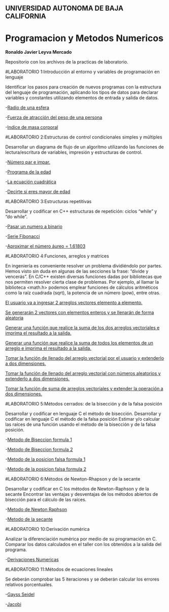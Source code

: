 ## UNIVERSIDAD AUTONOMA DE BAJA CALIFORNIA
# Programacion y Metodos Numericos 

**Ronaldo Javier Leyva Mercado**

Repositorio con los archivos de la practicas de laboratorio.

#LABORATORIO 1:Introducción al entorno y variables de programación en lenguaje 

Identificar los pasos para creación de nuevos programas con la estructura del lenguaje de programación, aplicando los tipos de datos para declarar variables y constantes
utilizando elementos de entrada y salida de datos.

-[Radio de una esfera]()

-[Fuerza de atracción del peso de una persona]()

-[Indice de masa corporal]()

#LABORATORIO 2:Estructuras de control condicionales simples y múltiples

Desarrollar un diagrama de flujo de un algoritmo utilizando las funciones de lectura/escritura de variables, impresión y estructuras de control.

-[Número par e impar.]()

-[Programa de la edad]()

-[La ecuación cuadrática]()

-[Decirte si eres mayor de edad]()

#LABORATORIO 3:Estructuras repetitivas

Desarrollar y codificar en C++ estructuras de repetición: ciclos “while” y “do while”.

-[Pasar un numero a binario]()

-[Serie Fibonacci]()

-[Aproximar el número áureo = 1.61803]()


#LABORATORIO 4:Funciones, arreglos y matrices

En ingeniería es conveniente resolver un problema dividiéndolo por partes. Hemos visto sin duda en algunas de las secciones la frase: “divide y vencerás”. En C/C++ existen diversas funciones dadas por bibliotecas que nos permiten resolver cierta clase de problemas. Por ejemplo, al llamar la biblioteca <math.h> podemos emplear funciones de cálculos aritméticos como la raíz cuadrada (sqrt), la potencia de un número (pow), entre otras.

[El usuario va a ingresar 2 arreglos vectores elemento a elemento.]()

[Se generarán 2 vectores con elementos enteros y se llenarán de forma aleatoria]()

[Generar una función que realice la suma de los dos arreglos vectoriales e imprima el resultado a la salida.]()

[Generar una función que realice la suma de todos los elementos de un arreglo e imprima el resultado a la salida.]()

[Tomar la función de llenado del arreglo vectorial por el usuario y extenderlo a dos dimensiones.]()

[Tomar la función de llenado del arreglo vectorial con números aleatorios y extenderlo a dos dimensiones.]()

[Tomar la función de suma de arreglos vectoriales y extender la operación a dos dimensiones.]()

#LABORATORIO 5:Métodos cerrados: de la bisección y de la falsa posición

Desarrollar y codificar en lenguaje C el método de bisección.
Desarrollar y codificar en lenguaje C el método de la falsa posición
Estimar y/o calcular las raíces de una función usando el método de la bisección y de la falsa posición.

-[Metodo de Biseccion formula 1](https://github.com/RonaldoLeyva/Proyecto_PYMN_2020_2/blob/main/Practica%20metodo%20de%20la%20biseccion%20formula%201.c)

-[Metodo de Biseccion formula 2](https://github.com/RonaldoLeyva/Proyecto_PYMN_2020_2/blob/main/Practica%20metodo%20de%20la%20biseccion%20formula%202.c)

-[Metodo de la posicion falsa formula 1](https://github.com/RonaldoLeyva/Proyecto_PYMN_2020_2/blob/main/Practica%20metodo%20de%20la%20posicion%20falsa%20formula%201.c)

-[Metodo de la posicion falsa formula 2](https://github.com/RonaldoLeyva/Proyecto_PYMN_2020_2/blob/main/Practica%20metodo%20de%20la%20posicion%20falsa%20formula%202.c)

#LABORATORIO 6:Métodos de Newton-Rhapson y de la secante

Desarrollar y codificar en C los métodos de Newton-Raphson y de la secante
Encontrar las ventajas y desventajas de los métodos abiertos de bisección para el cálculo de las raíces.

-[Metodo de Newton Raphson](https://github.com/RonaldoLeyva/Proyecto_PYMN_2020_2/blob/main/Practica%20Newton-Rhapson%20Ronaldo%20Leyva.c)

-[Metodo de la secante]()

#LABORATORIO 10:Derivación numérica

Analizar la diferenciación numérica por medio de su programación en C.
Comparar los datos calculados en el taller con los obtenidos a la salida del programa.

-[Derivaciones Numericas](https://github.com/RonaldoLeyva/Proyecto_PYMN_2020_2/blob/main/Derivaciones%20Numericas.c)

#LABORATORIO 11:Métodos de ecuaciones lineales

Se deberán comprobar las 5 iteraciones y se deberán calcular los errores relativos
porcentuales.

-[Gayss Seidel]()

-[Jacobi]()
